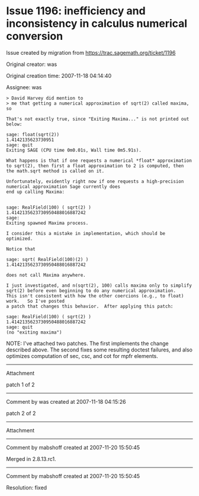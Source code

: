 # Issue 1196: inefficiency and inconsistency in calculus numerical conversion

Issue created by migration from https://trac.sagemath.org/ticket/1196

Original creator: was

Original creation time: 2007-11-18 04:14:40

Assignee: was


```
> David Harvey did mention to
> me that getting a numerical approximation of sqrt(2) called maxima, so

That's not exactly true, since "Exiting Maxima..." is not printed out below:

sage: float(sqrt(2))
1.4142135623730951
sage: quit
Exiting SAGE (CPU time 0m0.01s, Wall time 0m5.91s).

What happens is that if one requests a numerical *float* approximation
to sqrt(2), then first a float approximation to 2 is computed, then
the math.sqrt method is called on it.  

Unfortunately, evidently right now if one requests a high-precision
numerical approximation Sage currently does
end up calling Maxima:


sage: RealField(100) ( sqrt(2) )
1.4142135623730950488016887242
sage: 
Exiting spawned Maxima process.

I consider this a mistake in implementation, which should be optimized. 

Notice that

sage: sqrt( RealField(100)(2) )
1.4142135623730950488016887242

does not call Maxima anywhere. 

I just investigated, and n(sqrt(2), 100) calls maxima only to simplify
sqrt(2) before even beginning to do any numerical approximation. 
This isn't consistent with how the other coercions (e.g., to float) work.   So I've posted
a patch that changes this behavior.  After applying this patch:

sage: RealField(100) ( sqrt(2) )
1.4142135623730950488016887242
sage: quit
(no "exiting maxima") 
```


NOTE: I've attached two patches.  The first implements the change described above.
The second fixes some resulting doctest failures, and also optimizes computation
of sec, csc, and cot for mpfr elements. 



---

Attachment

patch 1 of 2


---

Comment by was created at 2007-11-18 04:15:26

patch 2 of 2


---

Attachment


---

Comment by mabshoff created at 2007-11-20 15:50:45

Merged in 2.8.13.rc1.


---

Comment by mabshoff created at 2007-11-20 15:50:45

Resolution: fixed
